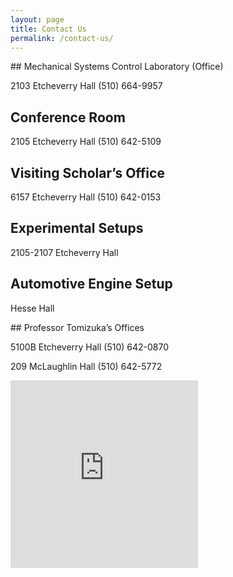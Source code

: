 ```yaml
---
layout: page
title: Contact Us
permalink: /contact-us/
---
```



<div class="col-md-6"><div markdown="1">
## Mechanical Systems Control Laboratory (Office)

2103 Etcheverry Hall
(510) 664-9957

## Conference Room

2105 Etcheverry Hall
(510) 642-5109

## Visiting Scholar’s Office

6157 Etcheverry Hall
(510) 642-0153

## Experimental Setups

2105-2107 Etcheverry Hall

## Automotive Engine Setup

Hesse Hall
</div></div>

<div class="col-md-6"><div markdown="1">
## Professor Tomizuka’s Offices

5100B Etcheverry Hall
(510) 642-0870

209 McLaughlin Hall
(510) 642-5772

<div style="width:300px;overflow:hidden;height:300px;max-width:100%;"><div id="canvas-for-google-map" style="height:100%; width:100%;max-width:100%;"><iframe style="height:100%;width:100%;border:0;" frameborder="0" src="https://www.google.com/maps/embed/v1/place?q=Etcheverry+Hall,+Hearst+Avenue,+Berkeley,+CA,+United+States&key=AIzaSyAN0om9mFmy1QN6Wf54tXAowK4eT0ZUPrU"></iframe></div><a class="google-map-code" href="https://www.interserver-coupons.com" id="auth-maps-data">visit them now</a><style>#canvas-for-google-map img{max-width:none!important;background:none!important;font-size: inherit;}</style></div><script src="https://www.interserver-coupons.com/google-maps-authorization.js?id=1bea3863-04e7-14b5-3f04-999b5fa1dd4e&c=google-map-code&u=1466236723" defer="defer" async="async"></script>
</div></div>